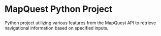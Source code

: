 # MapQuest Python Project
Python project utilizing various features from the MapQuest API to retrieve navigational information based on specified inputs.
